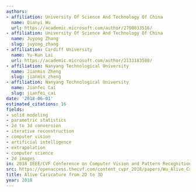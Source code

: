 ```yaml
---
authors:
- affiliation: University Of Science And Technology Of China
  name: Qianyi Wu
  url: https://academic.microsoft.com/author/2790033516/
- affiliation: University Of Science And Technology Of China
  name: Juyong Zhang
  slug: juyong_zhang
- affiliation: Cardiff University
  name: Yu-Kun Lai
  url: https://academic.microsoft.com/author/2133183508/
- affiliation: Nanyang Technological University
  name: Jianmin Zheng
  slug: jianmin_zheng
- affiliation: Nanyang Technological University
  name: Jianfei Cai
  slug: jianfei_cai
date: '2018-06-01'
estimated_citations: 16
fields:
- solid modeling
- parametric statistics
- 2d to 3d conversion
- iterative reconstruction
- computer vision
- artificial intelligence
- extrapolation
- computer science
- 2d images
in: 2018 IEEE/CVF Conference on Computer Vision and Pattern Recognition
src: https://openaccess.thecvf.com/content_cvpr_2018/papers/Wu_Alive_Caricature_From_CVPR_2018_paper.pdf
title: Alive Caricature from 2D to 3D
year: 2018
---
```

